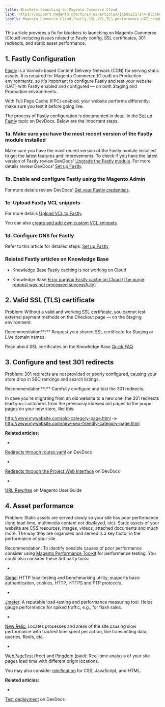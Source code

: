 ```yaml
---
title: Blockers launching on Magento Commerce Cloud
link: https://support.magento.com/hc/en-us/articles/115002517274-Blockers-launching-on-Magento-Commerce-Cloud
labels: Magento Commerce Cloud,Fastly,SSL,VCL,TLS,performance,UAT,troubleshooting
---
```


This article provides a fix for blockers to launching on Magento Commerce (Cloud) including issues related to Fastly config, SSL certificates, 301 redirects, and static asset performance.

## 1. Fastly Configuration

[Fastly](https://www.fastly.com/) is a Varnish-based Content Delivery Network (CDN) for serving static assets. It is required for Magento Commerce (Cloud) on Production environments, so it's important to configure Fastly and test your website (UAT) with Fastly enabled and configured — on both Staging and Production environments.

With Full Page Cache (FPC) enabled, your website performs differently; make sure you test it before going live.

The process of Fastly configuration is documented in detail in the [Set up Fastly](http://devdocs.magento.com/guides/v2.2/cloud/access-acct/fastly.html) topic on DevDocs. Below are the important steps.

### 1a. Make sure you have the most recent version of the Fastly module installed

Make sure you have the most recent version of the Fastly module installed to get the latest features and improvements. To check if you have the latest version of Fastly review DevDocs' [Upgrade the Fastly module](https://devdocs.magento.com/cloud/cdn/configure-fastly.html#upgrade). For more details review DevDocs' [Set up Fastly](https://devdocs.magento.com/cloud/cdn/configure-fastly.html).

### 1b. Enable and configure Fastly using the Magento Admin

For more details review DevDocs' [Get your Fastly credentials](http://devdocs.magento.com/guides/v2.2/cloud/access-acct/fastly.html#cloud-fastly-creds).

### 1c. Upload Fastly VCL snippets

For more details [Upload VCL to Fastly](https://devdocs.magento.com/cloud/cdn/configure-fastly.html#upload-vcl-snippets).

You can also [create and add own custom VCL snippets](https://devdocs.magento.com/cloud/cdn/cloud-vcl-custom-snippets.html).

### 1d. Configure DNS for Fastly

Refer to this article for detailed steps: [Set up Fastly](http://devdocs.magento.com/guides/v2.2/cloud/access-acct/fastly.html#fastly-dns)

### Related Fastly articles on Knowledge Base

* Knowledge Base [Fastly caching is not working on Cloud](https://support.magento.com/hc/en-us/articles/115001853074-Fastly-caching-is-not-working-for-sites-for-Magento-Commerce-Cloud)

* Knowledge Base [Error purging Fastly cache on Cloud (The purge request was not processed successfully)](https://support.magento.com/hc/en-us/articles/115001853194-Fastly-purges-do-not-process-successfully-for-Magento-Commerce-Cloud)

## 2. Valid SSL (TLS) certificate

Problem: Without a valid and working SSL certificate, you cannot test external payment methods on the Checkout page — on the Staging environment.

Recommendation**:** Request your shared SSL certificate for Staging or Live domain names.

Read about SSL certificates on the Knowledge Base [Quick FAQ](https://support.magento.com/hc/en-us/articles/115004685333).

## 3. Configure and test 301 redirects

Problem: 301 redirects are not provided or poorly configured, causing your store drop in SEO rankings and search listings.

Recommendation**:** Carefully configure and test the 301 redirects.

In case you're migrating from an old website to a new one, the 301 redirects lead your customers from the previously indexed old pages to the proper pages on your new store, like this:

http://www.mywebsite.com/old-category-page.html  -**>** http://www.mywebsite.com/new-seo-friendly-category-page.html

**Related articles:**

* 
[Redirects through routes.yaml](http://devdocs.magento.com/guides/v2.2/cloud/project/project-routes-more-redir.html) on DevDocs

* 
[Redirects through the Project Web Interface](http://devdocs.magento.com/guides/v2.2/cloud/project/project-webint-basic.html#project-conf-env-route) on DevDocs

* 
[URL Rewrites](http://docs.magento.com/m2/ee/user_guide/marketing/url-rewrite.html) on Magento User Guide

## 4. Asset performance

Problem: Static assets are served slowly so your site has poor performance (long load time, multimedia content not displayed, etc). Static assets of your website are CSS resources, images, videos, attached documents and much more. The way they are organized and served is a key factor in the performance of your site.

Recommendation: To identify possible causes of poor performance consider using [Magento Performance Toolkit](https://github.com/magento/magento2/tree/2.3/setup/performance-toolkit) for performance testing. You could also consider these 3rd party tools:

* 
[Siege](https://www.joedog.org/siege-home/): HTTP load-testing and benchmarking utility; supports basic authentication, cookies, HTTP, HTTPS and FTP protocols.

* 
[Jmeter](http://jmeter.apache.org/): A reputable load-testing and performance measuring tool. Helps gauge performance for spiked traffic, e.g., for flash sales.

* 
[New Relic:](https://support.newrelic.com/) Locates processes and areas of the site causing slow performance with tracked time spent per action, like transmitting data, queries, Redis, etc.

* 
[WebPageTest](https://www.webpagetest.org/) (free) and [Pingdom](https://www.pingdom.com/) (paid): Real-time analysis of your site pages load time with different origin locations.

You may also consider [minification](https://devdocs.magento.com/cloud/live/sens-data-over.html#cloud-clp-settings) for CSS, JavaScript, and HTML.

**Related articles:**

* 
[Test deployment](http://devdocs.magento.com/guides/v2.2/cloud/live/stage-prod-test.html) on DevDocs

